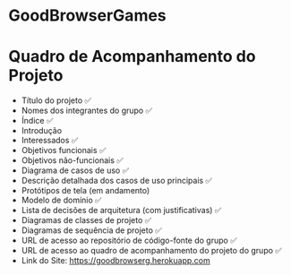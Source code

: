 # GoodBrowserGames

# Quadro de Acompanhamento do Projeto

- Título do projeto ✅
- Nomes dos integrantes do grupo ✅
- Índice ✅
- Introdução
- Interessados ✅
- Objetivos funcionais ✅
- Objetivos não-funcionais ✅
- Diagrama de casos de uso ✅
- Descrição detalhada dos casos de uso principais ✅
- Protótipos de tela (em andamento)
- Modelo de domínio ✅
- Lista de decisões de arquitetura (com justificativas) ✅
- Diagramas de classes de projeto ✅
- Diagramas de sequência de projeto ✅
- URL de acesso ao repositório de código-fonte do grupo ✅
- URL de acesso ao quadro de acompanhamento do projeto do grupo ✅
- Link do Site: https://goodbrowserg.herokuapp.com
